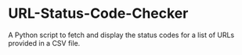 # URL-Status-Code-Checker
A Python script to fetch and display the status codes for a list of URLs provided in a CSV file.
